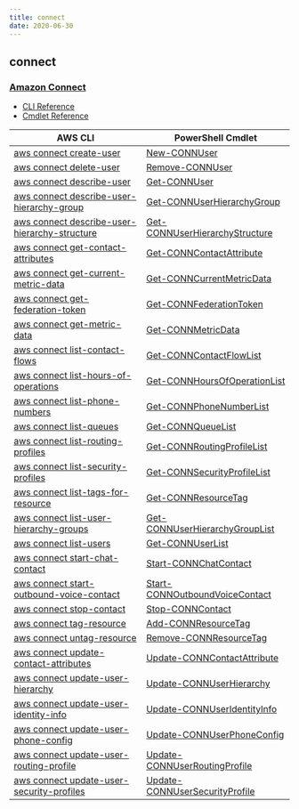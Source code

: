 ```yaml
---
title: connect
date: 2020-06-30
---
```


## connect

### [Amazon Connect](https://aws.amazon.com/connect/)

* [CLI Reference](https://docs.aws.amazon.com/cli/latest/reference/connect/index.html)
* [Cmdlet Reference](https://docs.aws.amazon.com/powershell/latest/reference/items/Amazon_Connect_Service_cmdlets.html)

|AWS CLI|PowerShell Cmdlet|
|----|----|
|[aws connect create-user](https://docs.aws.amazon.com/cli/latest/reference/connect/create-user.html)|[New-CONNUser](https://docs.aws.amazon.com/powershell/latest/reference/items/New-CONNUser.html)|
|[aws connect delete-user](https://docs.aws.amazon.com/cli/latest/reference/connect/delete-user.html)|[Remove-CONNUser](https://docs.aws.amazon.com/powershell/latest/reference/items/Remove-CONNUser.html)|
|[aws connect describe-user](https://docs.aws.amazon.com/cli/latest/reference/connect/describe-user.html)|[Get-CONNUser](https://docs.aws.amazon.com/powershell/latest/reference/items/Get-CONNUser.html)|
|[aws connect describe-user-hierarchy-group](https://docs.aws.amazon.com/cli/latest/reference/connect/describe-user-hierarchy-group.html)|[Get-CONNUserHierarchyGroup](https://docs.aws.amazon.com/powershell/latest/reference/items/Get-CONNUserHierarchyGroup.html)|
|[aws connect describe-user-hierarchy-structure](https://docs.aws.amazon.com/cli/latest/reference/connect/describe-user-hierarchy-structure.html)|[Get-CONNUserHierarchyStructure](https://docs.aws.amazon.com/powershell/latest/reference/items/Get-CONNUserHierarchyStructure.html)|
|[aws connect get-contact-attributes](https://docs.aws.amazon.com/cli/latest/reference/connect/get-contact-attributes.html)|[Get-CONNContactAttribute](https://docs.aws.amazon.com/powershell/latest/reference/items/Get-CONNContactAttribute.html)|
|[aws connect get-current-metric-data](https://docs.aws.amazon.com/cli/latest/reference/connect/get-current-metric-data.html)|[Get-CONNCurrentMetricData](https://docs.aws.amazon.com/powershell/latest/reference/items/Get-CONNCurrentMetricData.html)|
|[aws connect get-federation-token](https://docs.aws.amazon.com/cli/latest/reference/connect/get-federation-token.html)|[Get-CONNFederationToken](https://docs.aws.amazon.com/powershell/latest/reference/items/Get-CONNFederationToken.html)|
|[aws connect get-metric-data](https://docs.aws.amazon.com/cli/latest/reference/connect/get-metric-data.html)|[Get-CONNMetricData](https://docs.aws.amazon.com/powershell/latest/reference/items/Get-CONNMetricData.html)|
|[aws connect list-contact-flows](https://docs.aws.amazon.com/cli/latest/reference/connect/list-contact-flows.html)|[Get-CONNContactFlowList](https://docs.aws.amazon.com/powershell/latest/reference/items/Get-CONNContactFlowList.html)|
|[aws connect list-hours-of-operations](https://docs.aws.amazon.com/cli/latest/reference/connect/list-hours-of-operations.html)|[Get-CONNHoursOfOperationList](https://docs.aws.amazon.com/powershell/latest/reference/items/Get-CONNHoursOfOperationList.html)|
|[aws connect list-phone-numbers](https://docs.aws.amazon.com/cli/latest/reference/connect/list-phone-numbers.html)|[Get-CONNPhoneNumberList](https://docs.aws.amazon.com/powershell/latest/reference/items/Get-CONNPhoneNumberList.html)|
|[aws connect list-queues](https://docs.aws.amazon.com/cli/latest/reference/connect/list-queues.html)|[Get-CONNQueueList](https://docs.aws.amazon.com/powershell/latest/reference/items/Get-CONNQueueList.html)|
|[aws connect list-routing-profiles](https://docs.aws.amazon.com/cli/latest/reference/connect/list-routing-profiles.html)|[Get-CONNRoutingProfileList](https://docs.aws.amazon.com/powershell/latest/reference/items/Get-CONNRoutingProfileList.html)|
|[aws connect list-security-profiles](https://docs.aws.amazon.com/cli/latest/reference/connect/list-security-profiles.html)|[Get-CONNSecurityProfileList](https://docs.aws.amazon.com/powershell/latest/reference/items/Get-CONNSecurityProfileList.html)|
|[aws connect list-tags-for-resource](https://docs.aws.amazon.com/cli/latest/reference/connect/list-tags-for-resource.html)|[Get-CONNResourceTag](https://docs.aws.amazon.com/powershell/latest/reference/items/Get-CONNResourceTag.html)|
|[aws connect list-user-hierarchy-groups](https://docs.aws.amazon.com/cli/latest/reference/connect/list-user-hierarchy-groups.html)|[Get-CONNUserHierarchyGroupList](https://docs.aws.amazon.com/powershell/latest/reference/items/Get-CONNUserHierarchyGroupList.html)|
|[aws connect list-users](https://docs.aws.amazon.com/cli/latest/reference/connect/list-users.html)|[Get-CONNUserList](https://docs.aws.amazon.com/powershell/latest/reference/items/Get-CONNUserList.html)|
|[aws connect start-chat-contact](https://docs.aws.amazon.com/cli/latest/reference/connect/start-chat-contact.html)|[Start-CONNChatContact](https://docs.aws.amazon.com/powershell/latest/reference/items/Start-CONNChatContact.html)|
|[aws connect start-outbound-voice-contact](https://docs.aws.amazon.com/cli/latest/reference/connect/start-outbound-voice-contact.html)|[Start-CONNOutboundVoiceContact](https://docs.aws.amazon.com/powershell/latest/reference/items/Start-CONNOutboundVoiceContact.html)|
|[aws connect stop-contact](https://docs.aws.amazon.com/cli/latest/reference/connect/stop-contact.html)|[Stop-CONNContact](https://docs.aws.amazon.com/powershell/latest/reference/items/Stop-CONNContact.html)|
|[aws connect tag-resource](https://docs.aws.amazon.com/cli/latest/reference/connect/tag-resource.html)|[Add-CONNResourceTag](https://docs.aws.amazon.com/powershell/latest/reference/items/Add-CONNResourceTag.html)|
|[aws connect untag-resource](https://docs.aws.amazon.com/cli/latest/reference/connect/untag-resource.html)|[Remove-CONNResourceTag](https://docs.aws.amazon.com/powershell/latest/reference/items/Remove-CONNResourceTag.html)|
|[aws connect update-contact-attributes](https://docs.aws.amazon.com/cli/latest/reference/connect/update-contact-attributes.html)|[Update-CONNContactAttribute](https://docs.aws.amazon.com/powershell/latest/reference/items/Update-CONNContactAttribute.html)|
|[aws connect update-user-hierarchy](https://docs.aws.amazon.com/cli/latest/reference/connect/update-user-hierarchy.html)|[Update-CONNUserHierarchy](https://docs.aws.amazon.com/powershell/latest/reference/items/Update-CONNUserHierarchy.html)|
|[aws connect update-user-identity-info](https://docs.aws.amazon.com/cli/latest/reference/connect/update-user-identity-info.html)|[Update-CONNUserIdentityInfo](https://docs.aws.amazon.com/powershell/latest/reference/items/Update-CONNUserIdentityInfo.html)|
|[aws connect update-user-phone-config](https://docs.aws.amazon.com/cli/latest/reference/connect/update-user-phone-config.html)|[Update-CONNUserPhoneConfig](https://docs.aws.amazon.com/powershell/latest/reference/items/Update-CONNUserPhoneConfig.html)|
|[aws connect update-user-routing-profile](https://docs.aws.amazon.com/cli/latest/reference/connect/update-user-routing-profile.html)|[Update-CONNUserRoutingProfile](https://docs.aws.amazon.com/powershell/latest/reference/items/Update-CONNUserRoutingProfile.html)|
|[aws connect update-user-security-profiles](https://docs.aws.amazon.com/cli/latest/reference/connect/update-user-security-profiles.html)|[Update-CONNUserSecurityProfile](https://docs.aws.amazon.com/powershell/latest/reference/items/Update-CONNUserSecurityProfile.html)|

